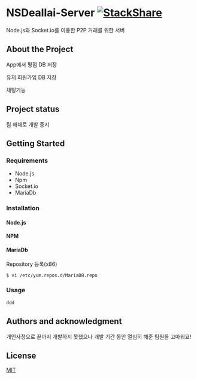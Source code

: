 # NSDeallai-Server [![StackShare](https://img.shields.io/badge/tech-stack-0690fa.svg?style=flat)](https://stackshare.io/JihunDev/nsdeallai-server)

Node.js와 Socket.io를 이용한 P2P 거래를 위한 서버



## About the Project

App에서 평점 DB 저장

유저 회원가입 DB 저장

채팅기능



## Project status

팀 해체로 개발 중지



## Getting Started

### Requirements
* Node.js
* Npm
* Socket.io
* MariaDb

### Installation

#### Node.js



#### NPM



#### MariaDb

Repository 등록(x86)

```shell
$ vi /etc/yum.repos.d/MariaDB.repo
```







### Usage

```python
ddd
```



## Authors and acknowledgment

개인사정으로 끝까지 개발하지 못했으나 개발 기간 동안 열심히 해준 팀원들 고마워요!



## License

[MIT](https://github.com/JihunDev/NSDeallai-Server/blob/master/LICENSE)